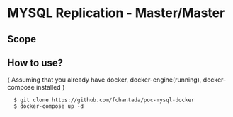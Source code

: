 # MYSQL Replication - Master/Master

## Scope


## How to use?

( Assuming that you already have docker, docker-engine(running), docker-compose installed )

```
  $ git clone https://github.com/fchantada/poc-mysql-docker
  $ docker-compose up -d
```
